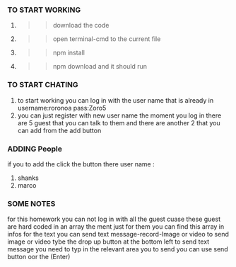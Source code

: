 ### TO START WORKING
1) >>download the code
2) >>open terminal-cmd to the current file
3) >> npm install
4) >> npm download
and it should run
### TO START CHATING
1) to start working you can log in with the user name that is already in 
username:roronoa
pass:Zoro5
2) you can just register with new user name
the moment you log in there are 5 guest that you can talk to them and there are another 2 that you can add from the add button

### ADDING People
if you to add the click the button there user name :
1) shanks
 2) marco
 ### SOME NOTES
for this homework you can not log in with all the guest cuase these guest are hard coded in an array the ment just for them you can find this array in infos
for the text you can send text message-record-Image or video 
to send image or video tybe the drop up button at the bottom left 
to send text message you need to typ in the relevant area you to send you can use send button oor the (Enter)

